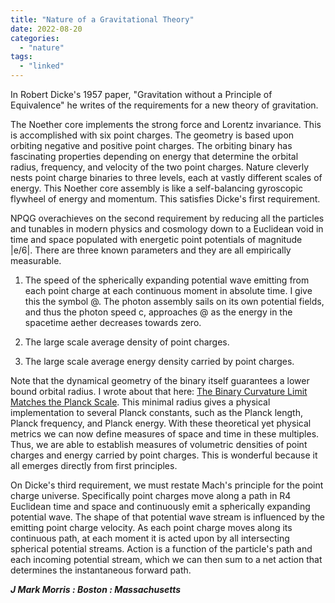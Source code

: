 ```yaml
---
title: "Nature of a Gravitational Theory"
date: 2022-08-20
categories: 
  - "nature"
tags: 
  - "linked"
---
```


In Robert Dicke's 1957 paper, "Gravitation without a Principle of Equivalence" he writes of the requirements for a new theory of gravitation.

The Noether core implements the strong force and Lorentz invariance. This is accomplished with six point charges. The geometry is based upon orbiting negative and positive point charges. The orbiting binary has fascinating properties depending on energy that determine the orbital radius, frequency, and velocity of the two point charges. Nature cleverly nests point charge binaries to three levels, each at vastly different scales of energy. This Noether core assembly is like a self-balancing gyroscopic flywheel of energy and momentum. This satisfies Dicke's first requirement.

NPQG overachieves on the second requirement by reducing all the particles and tunables in modern physics and cosmology down to a Euclidean void in time and space populated with energetic point potentials of magnitude |e/6|. There are three known parameters and they are all empirically measurable.

1. The speed of the spherically expanding potential wave emitting from each point charge at each continuous moment in absolute time. I give this the symbol @. The photon assembly sails on its own potential fields, and thus the photon speed c, approaches @ as the energy in the spacetime aether decreases towards zero.

3. The large scale average density of point charges.

5. The large scale average energy density carried by point charges.

Note that the dynamical geometry of the binary itself guarantees a lower bound orbital radius. I wrote about that here: [The Binary Curvature Limit Matches the Planck Scale](https://johnmarkmorris.com/2022/08/12/the-binary-curvature-limit-is-the-anchor-to-planck-scale/). This minimal radius gives a physical implementation to several Planck constants, such as the Planck length, Planck frequency, and Planck energy. With these theoretical yet physical metrics we can now define measures of space and time in these multiples. Thus, we are able to establish measures of volumetric densities of point charges and energy carried by point charges. This is wonderful because it all emerges directly from first principles.

On Dicke's third requirement, we must restate Mach's principle for the point charge universe. Specifically point charges move along a path in R4 Euclidean time and space and continuously emit a spherically expanding potential wave. The shape of that potential wave stream is influenced by the emitting point charge velocity. As each point charge moves along its continuous path, at each moment it is acted upon by all intersecting spherical potential streams. Action is a function of the particle's path and each incoming potential stream, which we can then sum to a net action that determines the instantaneous forward path.

**_J Mark Morris : Boston : Massachusetts_**
